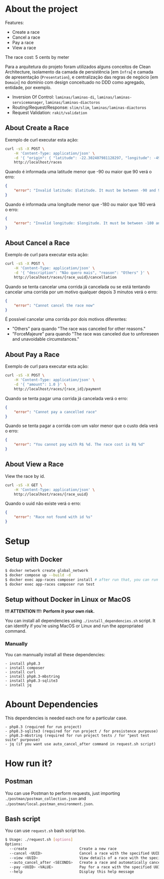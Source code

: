 # About the project

Features:
- Create a race
- Cancel a race
- Pay a race    
- View a race

The race cost: 5 cents by meter

Para a arquitetura do projeto foram utilizados alguns conceitos de Clean Architecture, isolamento da camada de persistência [em `Infra`] e camada de apresentação (`Presentation`), e centralização das regras de negócio [em `Domain`] no domínio com design conceituado no DDD como agregado, entidade, por exemplo.

- Inversion Of Control: `laminas/laminas-di`, `laminas/laminas-servicemanager`, `laminas/laminas-diactoros`
- Routing/Request/Response: `slim/slim`, `laminas/laminas-diactoros`
- Request Validation: `rakit/validation`

## About Create a Race

Exemplo de curl executar esta ação:

```bash
curl -sS -X POST \
    -H 'Content-Type: application/json' \
    -d '{ "origin": { "latitude": -22.302407981128297, "longitude": -49.10229971613744 }, "destiny": { "latitude": -22.302715314470994, "longitude": -49.101353497779776 } }' \
    http://localhost/races
```

Quando é informada uma latitude menor que -90 ou maior que 90 verá o erro:

```json
{
    "error": "Invalid latitude: $latitude. It must be between -90 and 90"
}
```

Quando é informada uma longitude menor que -180 ou maior que 180 verá o erro:

```json
{
    "error": "Invalid longitude: $longitude. It must be between -180 and 180"
}
```

## About Cancel a Race

Exemplo de curl para executar esta ação:

```bash
curl -sS -X POST \
    -H 'Content-Type: application/json' \
    -d '{ "description": "Não quero mais", "reason": "Others" }' \
    http://localhost/races/{race_uuid}/cancellation
```

Quando se tenta cancelar uma corrida já cancelada ou se está tentando cancelar uma corrida por um motivo qualquer depois 3 minutos verá o erro:

```json
{
    "error": "Cannot cancel the race now"
}
```

É possível cancelar uma corrida por dois motivos diferentes:

- "Others" para quando "The race was canceled for other reasons."
- "ForceMajeure" para quando "The race was canceled due to unforeseen and unavoidable circumstances."

## About Pay a Race

Exemplo de curl para executar esta ação:

```bash
curl -sS -X POST \
    -H 'Content-Type: application/json' \
    -d '{ "amount": 1.0 }' \
    http://localhost/races/{race_id}/payment
```

Quando se tenta pagar uma corrida já cancelada verá o erro:

```json
{
    "error": "Cannot pay a cancelled race"
}
```

Quando se tenta pagar a corrida com um valor menor que o custo dela verá o erro:

```json
{
    "error": "You cannot pay with R$ %d. The race cost is R$ %d"
}
```

## About View a Race

View the race by id.

```bash
curl -sS -X GET \
    -H 'Content-Type: application/json' \
    http://localhost/races/{race_uuid}
```

Quando o uuid não existe verá o erro:

```json
{
    "error": "Race not found with id %s"
}
```

# Setup

## Setup with Docker

```bash
$ docker network create global_network
$ docker compose up --build -d
$ docker exec app-races composer install # after run that, you can run project, or tests as the below command suggest
$ docker exec app-races composer run test
```

## Setup without Docker in Linux or MacOS

**!!! ATTENTION !!!: Perform it your own risk.**

You can install all dependencies using `./install_dependencies.sh` script.
It can identify if you're using MacOS or Linux and run the appropriated command.


### Manually

You can mannually install all these dependencies:

```
- install php8.3
- install composer
- install curl
- install php8.3-mbstring
- install php8.3-sqlite3
- install jq
```

# Abount Dependencies

This dependencies is needed each one for a particular case.

```
- php8.3 (required for run project)
- php8.3-sqlite3 (required for run project / for presistence purpouse)
- php8.3-mbstring (required for run project tests / for "pest test suite" purpouse)
- jq (if you want use auto_cancel_after command in request.sh script)
```

# How run it?

## Postman

You can use Postman to perform requests, just importing `./postman/postman_collection.json` and `./postman/local.postman_environment.json`.

## Bash script

You can use `request.sh` bash script too.

```bash
$ Usage: ./request.sh [options]
Options:
  --create                        Create a new race
  --cancel <UUID>                 Cancel a race with the specified UUID
  --view <UUID>                   View details of a race with the specified UUID
  --auto_cancel_after <SECONDS>   Create a race and automatically cancel it after the specified time
  --pay <UUID> <VALUE>            Pay for a race with the specified UUID and amount in reals
  --help                          Display this help message
```